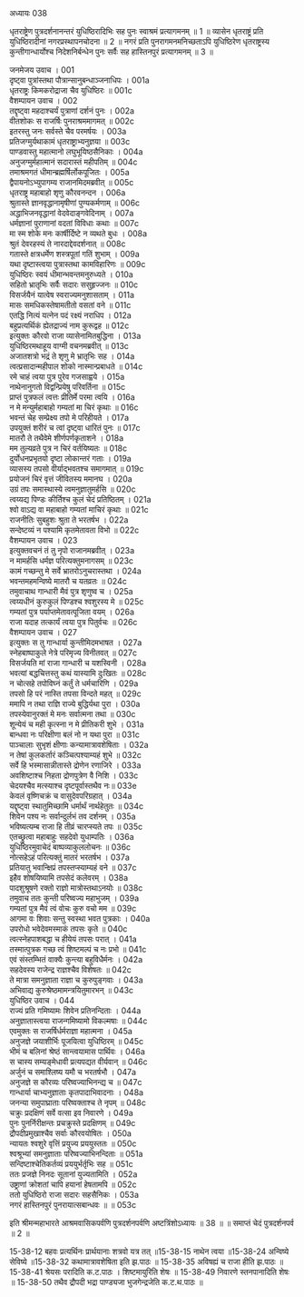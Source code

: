 अध्यायः 038

धृतराष्ट्रेण पुत्रदर्शनानन्तरं युधिष्ठिरादिभिः सह पुनः स्वाश्रमं प्रत्यागमनम् ॥ 1 ॥ व्यासेन धृतराष्ट्रं प्रति युधिष्ठिरादीनां नगरप्रस्थापनचोदना ॥ 2 ॥ नगरं प्रति पुनरागमनमनिच्छताऽपि युधिष्ठिरेण धृतराष्ट्रस्य कुन्तीगान्धार्योश्च निदेशनिर्बन्धेन पुनः सर्वैः सह हास्तिनपुरं प्रत्यागमनम् ॥ 3 ॥

जनमेजय उवाच ।	001  
दृष्ट्वा पुत्रांस्तथा पौत्रान्सानुबन्धाञ्जनाधिपः ।	001a  
धृतराष्ट्रः किमकरोद्राजा चैव युधिष्ठिरः ॥	001c  
वैशम्पायन उवाच ।	002  
तद्दृष्ट्वा महदाश्चर्यं पुत्राणां दर्शनं पुनः ।	002a  
वीतशोकः स राजर्षिः पुनराश्रममागमत् ॥	002c  
इतरस्तु जनः सर्वस्ते चैव परमर्षयः ।	003a  
प्रतिजग्मुर्यथाकामं धृतराष्ट्राभ्यनुज्ञया ॥	003c  
पाण्डवास्तु महात्मानो लघुभूयिष्ठसैनिकाः ।	004a  
अनुजग्मुर्महात्मानं सदारास्तं महीपतिम् ॥	004c  
तमाश्रमगतं धीमान्ब्रह्मर्षिर्लोकपूजितः ।	005a  
द्वैपायनोऽभ्युपागम्य राजानमिदमब्रवीत् ॥	005c  
धृतराष्ट्र महाबाहो शृणु कौरवनन्दन ।	006a  
श्रुतास्ते ज्ञानवृद्धानामृषीणां पुण्यकर्मणाम् ॥	006c  
अद्धाभिजनवृद्धानां वेदवेदाङ्गवेदिनाम् ।	007a  
धर्मज्ञानां पुराणानां वदतां विविधाः कथाः ॥	007c  
मा स्म शोके मनः कार्षीर्दिष्टे न व्यथते बुधः ।	008a  
श्रुतं देवरहस्यं ते नारदाद्देवदर्शनात् ॥	008c  
गतास्ते क्षत्रधर्मेण शस्त्रपूतां गतिं शुभाम् ।	009a  
यथा दृष्टास्त्वया पुत्रास्तथा कामविहारिणः ॥	009c  
युधिष्ठिरः स्वयं धीमान्भवन्तमनुरुध्यते ।	010a  
सहितो भ्रातृभिः सर्वैः सदारः ससुहृज्जनः ॥	010c  
विसर्जयैनं यात्वेष स्वराज्यमनुशासताम् ।	011a  
मासः समधिकस्तेषामतीतो वसतां वने ॥	011c  
एतद्धि नित्यं यत्नेन पदं रक्ष्यं नराधिप ।	012a  
बहुप्रत्यर्थिकं ह्येतद्राज्यं नाम कुरूद्वह ॥	012c  
इत्युक्तः कौरवो राजा व्यासेनामितबुद्धिना ।	013a  
युधिष्ठिरमथाहूय वाग्मी वचनमब्रवीत् ॥	013c  
अजातशत्रो भद्रं ते शृणु मे भ्रातृभिः सह ।	014a  
त्वत्प्रसादान्महीपाल शोको नास्मान्प्रबाधते ॥	014c  
रमे चाहं त्वया पुत्र पुरेव गजसाह्वये ।	015a  
नाथेनानुगतो विद्वन्प्रियेषु परिवर्तिना ॥	015c  
प्राप्तं पुत्रफलं त्वत्तः प्रीतिर्मे परमा त्वयि ।	016a  
न मे मन्युर्महाबाहो गम्यतां मा चिरं कृथाः ॥	016c  
भवन्तं चेह सम्प्रेक्ष्य तपो मे परिहीयते ।	017a  
उपयुक्तं शरीरं च त्वां दृष्ट्वा धारितं पुनः ॥	017c  
मातरौ ते तथैवेमे शीर्णपर्णकृताशने ।	018a  
मम तुल्यव्रते पुत्र न चिरं वर्तयिष्यतः ॥	018c  
दुर्योधनप्रभृतयो दृष्टा लोकान्तरं गताः ।	019a  
व्यासस्य तपसो वीर्याद्भवतश्च समागमात् ॥	019c  
प्रयोजनं चिरं वृत्तं जीवितस्य ममानघ ।	020a  
उग्रं तपः समास्थास्ये त्वमनुज्ञातुमर्हसि ॥	020c  
त्वय्यद्य पिण्डः कीर्तिश्च कुलं चेदं प्रतिष्ठितम् ।	021a  
श्वो वाऽद्य वा महाबाहो गम्यतां माचिरं कृथाः ॥	021c  
राजनीतिः सुबहुशः श्रुता ते भरतर्षभ ।	022a  
सन्देष्टव्यं न पश्यामि कृतमेतावता विभो ॥	022c  
वैशम्पायन उवाच ।	023  
इत्युक्तवचनं तं तु नृपो राजानमब्रवीत् ।	023a  
न मामर्हसि धर्मज्ञ परित्यक्तुमनागसम् ॥	023c  
कामं गच्छन्तु मे सर्वे भ्रातरोऽनुचरास्तथा ।	024a  
भवन्तमहमन्विष्ये मातरौ च यतव्रतः ॥	024c  
तमुवाचाथ गान्धारी मैवं पुत्र शृणुष्व च ।	025a  
त्वय्यधीनं कुरुकुलं पिण्डश्च श्वशुरस्य मे ॥	025c  
गम्यतां पुत्र पर्याप्तमेतावत्पूजिता वयम् ।	026a  
राजा यदाह तत्कार्यं त्वया पुत्र पितुर्वचः ॥	026c  
वैशम्पायन उवाच ।	027  
इत्युक्तः स तु गान्धार्या कुन्तीमिदमभाषत ।	027a  
स्नेहबाष्पाकुले नेत्रे परिमृज्य विनीतवत् ॥	027c  
विसर्जयति मां राजा गान्धारी च यशस्विनी ।	028a  
भवत्यां बद्धचित्तस्तु कथं यास्यामि दुःखितः ॥	028c  
न चोत्सहे तपोविघ्नं कर्तुं ते धर्मचारिणि ।	029a  
तपसो हि परं नास्ति तपसा विन्दते महत् ॥	029c  
ममापि न तथा राज्ञि राज्ये बुद्धिर्यथा पुरा ।	030a  
तपस्येवानुरक्तं मे मनः सर्वात्मना तथा ॥	030c  
शून्येयं च मही कृत्स्ना न मे प्रीतिकरी शुभे ।	031a  
बान्धवा नः परिक्षीणा बलं नो न यथा पुरा ॥	031c  
पाञ्चालाः सुभृशं क्षीणाः कन्यामात्रावशेषिताः ।	032a  
न तेषां कुलकर्तारं कञ्चित्पश्याम्यहं शुभे ॥	032c  
सर्वे हि भस्मासान्नीतास्ते द्रोणेन रणाजिरे ।	033a  
अवशिष्टाश्च निहता द्रोणपुत्रेण वै निशि ।	033c  
चेदयश्चैव मत्स्याश्च दृष्टपूर्वास्तथैव नः॥ 	033e  
केवलं वृष्णिचक्रं च वासुदेवपरिग्रहात् ।	034a  
यद्दृष्ट्वा स्थातुमिच्छामि धर्मार्थं नार्थहेतुतः ॥	034c  
शिवेन पश्य नः सर्वान्दुर्लभं तव दर्शनम् ।	035a  
भविष्यत्यम्ब राजा हि तीव्रं चारप्स्यते तपः ॥	035c  
एतच्छ्रुत्वा महाबाहुः सहदेवो युधाम्पतिः ।	036a  
युधिष्ठिरमुवाचेदं बाष्पव्याकुललोचनः ॥	036c  
नोत्सहेऽहं परित्यक्तुं मातरं भरतर्षभ ।	037a  
प्रतियातु भवान्क्षिप्रं तपस्तप्स्याम्यहं वने ॥	037c  
इहैव शोषयिष्यामि तपसेदं कलेवरम् ।	038a  
पादशुश्रूषणे रक्तो राज्ञो मात्रोस्तथाऽनयोः ॥	038c  
तमुवाच ततः कुन्ती परिष्वज्य महाभुजम् ।	039a  
गम्यतां पुत्र मैवं त्वं वोचः कुरु वचो मम ॥	039c  
आगमा वः शिवाः सन्तु स्वस्था भवत पुत्रकाः ।	040a  
उपरोधो भवेदेवमस्माकं तपसः कृते ॥	040c  
त्वत्स्नेहपाशबद्धा च हीयेयं तपसः परात् ।	041a  
तस्मात्पुत्रक गच्छ त्वं शिष्टमल्पं च नः प्रभो ॥	041c  
एवं संस्तम्भितं वाक्यैः कुन्त्या बहुविधैर्मनः ।	042a  
सहदेवस्य राजेन्द्र राज्ञश्चैव विशेषतः ॥	042c  
ते मात्रा समनुज्ञाता राज्ञा च कुरुपुङ्गवाः ।	043a  
अभिवाद्य कुरुश्रेष्ठमामन्त्रयितुमारभन् ॥	043c  
युधिष्ठिर उवाच ।	044  
राज्यं प्रति गमिष्यामः शिवेन प्रतिनन्दिताः ।	044a  
अनुज्ञातास्त्वया राजन्गमिष्यामो विकल्मषाः ॥	044c  
एवमुक्तः स राजर्षिर्धर्मराज्ञा महात्मना ।	045a  
अनुजज्ञे जयाशीर्भिः पूजयित्वा युधिष्ठिरम् ॥	045c  
भीमं च बलिनां श्रेष्ठं सान्त्वयामास पार्थिवः ।	046a  
स चास्य सम्यङ्मेधावी प्रत्यपद्यत वीर्यवान् ॥	046c  
अर्जुनं च समाश्लिष्य यमौ च भरतर्षभौ ।	047a  
अनुजज्ञे स कौरव्यः परिष्वज्याभिनन्द्य च ॥	047c  
गान्धार्या चाभ्यनुज्ञाताः कृतपादाभिवादनाः ।	048a  
जनन्या समुपाघ्राताः परिष्वक्ताश्च ते नृपम् ॥	048c  
चक्रुः प्रदक्षिणं सर्वे वत्सा इव निवारणे ।	049a  
पुनः पुनर्निरीक्षन्तः प्रचक्रुस्ते प्रदक्षिणम् ॥	049c  
द्रौपदीप्रमुखाश्चैव सर्वाः कौरवयोषितः ।	050a  
न्यायतः श्वशुरे वृत्तिं प्रयुज्य प्रययुस्ततः ॥	050c  
श्वश्रूभ्यां समनुज्ञाताः परिष्वज्याभिनन्दिताः ॥	051a  
सन्दिष्टाश्चेतिकर्तव्यं प्रययुर्भर्तृभिः सह ॥	051c  
ततः प्रजज्ञे निनदः सूतानां युज्यतामिति ।	052a  
उष्ट्राणां क्रोशतां चापि हयानां हेषतामपि ॥	052c  
ततो युधिष्ठिरो राजा सदारः सहसैनिकः ।	053a  
नगरं हास्तिनपुरं पुनरायात्सबान्धवः ॥ ॥	053c  

इति श्रीमन्महाभारते आश्रमवासिकपर्वणि पुत्रदर्शनपर्वणि अष्टत्रिंशोऽध्यायः ॥ 38 ॥ ॥ समाप्तं चेदं पुत्रदर्शनपर्व ॥ 2 ॥

15-38-12 बहवः प्रत्यर्थिनः प्रार्थयानाः शत्रवो यत्र तत् ॥15-38-15 नाथेन त्वया ॥15-38-24 अन्विष्ये सेविष्ये ॥15-38-32 कथामात्रावशेषिता इति झ.पाठः ॥ 15-38-35 अविषह्यं च राजा हीति झ.पाठः ॥ 15-38-41 श्रेयसः परादिति क.ट.पाठः । शिष्टमायुरिति शेषः ॥ 15-38-49 निवारणे स्तनपानादिति शेषः ॥ 15-38-50 तथैव द्रौपदी भद्रा पाण्ड्यजा भुजगेन्द्रजेति क.ट.थ.पाठः ॥
